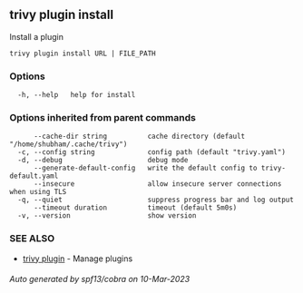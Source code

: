 ## trivy plugin install

Install a plugin

```
trivy plugin install URL | FILE_PATH
```

### Options

```
  -h, --help   help for install
```

### Options inherited from parent commands

```
      --cache-dir string          cache directory (default "/home/shubham/.cache/trivy")
  -c, --config string             config path (default "trivy.yaml")
  -d, --debug                     debug mode
      --generate-default-config   write the default config to trivy-default.yaml
      --insecure                  allow insecure server connections when using TLS
  -q, --quiet                     suppress progress bar and log output
      --timeout duration          timeout (default 5m0s)
  -v, --version                   show version
```

### SEE ALSO

* [trivy plugin](plugin.md)	 - Manage plugins

###### Auto generated by spf13/cobra on 10-Mar-2023

